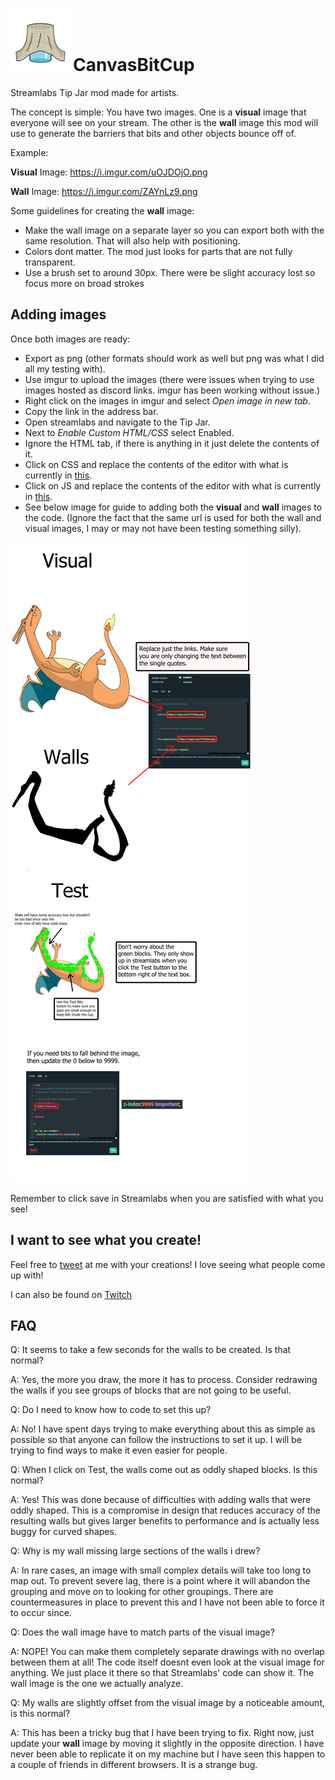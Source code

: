 
# <img src="logo.png"  width="100px"/>CanvasBitCup
Streamlabs Tip Jar mod made for artists. 


The concept is simple: You have two images. One is a **visual** image that everyone will see on your stream. The other is the **wall** image this mod will use to generate the barriers that bits and other objects bounce off of.

Example:

**Visual** Image: https://i.imgur.com/uOJDOjO.png

**Wall** Image: https://i.imgur.com/ZAYnLz9.png

Some guidelines for creating the **wall** image:
- Make the wall image on a separate layer so you can export both with the same resolution. That will also help with positioning.
- Colors dont matter. The mod just looks for parts that are not fully transparent. 
- Use a brush set to around 30px. There were be slight accuracy lost so focus more on broad strokes



## Adding images


Once both images are ready:
- Export as png (other formats should work as well but png was what I did all my testing with).
- Use imgur to upload the images (there were issues when trying to use images hosted as discord links. imgur has been working without issue.)
- Right click on the images in imgur and select *Open image in new tab*.
- Copy the link in the address bar.
- Open streamlabs and navigate to the Tip Jar. 
- Next to *Enable Custom HTML/CSS* select Enabled.
- Ignore the HTML tab, if there is anything in it just delete the contents of it.
- Click on CSS and replace the contents of the editor with what is currently in [this](./src/CSS.css).
- Click on JS and replace the contents of the editor with what is currently in [this](./src/JavaScript.js).
- See below image for guide to adding both the **visual** and **wall** images to the code. (Ignore the fact that the same url is used for both the wall and visual images, I may or may not have been testing something silly).



![visual setup guide](visual_setup_guide.png)


Remember to click save in Streamlabs when you are satisfied with what you see!

## I want to see what you create!
Feel free to [tweet](https://twitter.com/_Script_Daddy_) at me with your creations! I love seeing what people come up with!

I can also be found on [Twitch](https://www.twitch.tv/script_daddy)

## FAQ

Q: It seems to take a few seconds for the walls to be created. Is that normal?

A: Yes, the more you draw, the more it has to process. Consider redrawing the walls if you see groups of blocks that are not going to be useful.

Q: Do I need to know how to code to set this up?

A: No! I have spent days trying to make everything about this as simple as possible so that anyone can follow the instructions to set it up. I will be trying to find ways to make it even easier for people.

Q: When I click on Test, the walls come out as oddly shaped blocks. Is this normal? 

A: Yes! This was done because of difficulties with adding walls that were oddly shaped. This is a compromise in design that reduces accuracy of the resulting walls but gives larger benefits to performance and is actually less buggy for curved shapes.


Q: Why is my wall missing large sections of the walls i drew? 

A: In rare cases, an image with small complex details will take too long to map out. To prevent severe lag, there is a point where it will abandon the grouping and move on to looking for other groupings. There are countermeasures in place to prevent this and I have not been able to force it to occur since. 


Q: Does the wall image have to match parts of the visual image?

A: NOPE! You can make them completely separate drawings with no overlap between them at all! The code itself doesnt even look at the visual image for anything. We just place it there so that Streamlabs' code can show it. The wall image is the one we actually analyze.


Q: My walls are slightly offset from the visual image by a noticeable amount, is this normal?

A: This has been a tricky bug that I have been trying to fix. Right now, just update your **wall** image by moving it slightly in the opposite direction. I have never been able to replicate it on my machine but I have seen this happen to a couple of friends in different browsers. It is a strange bug.




























